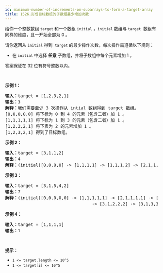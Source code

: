 ```yaml
---
id: minimum-number-of-increments-on-subarrays-to-form-a-target-array
title: 1526.形成目标数组的子数组最少增加次数
---
```

给你一个整数数组 <code>target</code> 和一个数组 <code>initial</code> ，<code>initial</code> 数组与 <code>target</code>  数组有同样的维度，且一开始全部为 0 。

请你返回从 <code>initial</code> 得到  <code>target</code> 的最少操作次数，每次操作需遵循以下规则：


- 在 <code>initial</code> 中选择 **任意** 子数组，并将子数组中每个元素增加 1 。

答案保证在 32 位有符号整数以内。

 

**示例 1：**


<pre><strong>输入：</strong>target = [1,2,3,2,1]<br/><strong>输出：</strong>3<br/><strong>解释：</strong>我们需要至少 3 次操作从 intial 数组得到 target 数组。<br/>[0,0,0,0,0] 将下标为 0 到 4 的元素（包含二者）加 1 。<br/>[1,1,1,1,1] 将下标为 1 到 3 的元素（包含二者）加 1 。<br/>[1,2,2,2,1] 将下表为 2 的元素增加 1 。<br/>[1,2,3,2,1] 得到了目标数组。<br/></pre>

**示例 2：**


<pre><strong>输入：</strong>target = [3,1,1,2]<br/><strong>输出：</strong>4<br/><strong>解释：</strong>(initial)[0,0,0,0] -&gt; [1,1,1,1] -&gt; [1,1,1,2] -&gt; [2,1,1,2] -&gt; [3,1,1,2] (target) 。<br/></pre>

**示例 3：**


<pre><strong>输入：</strong>target = [3,1,5,4,2]<br/><strong>输出：</strong>7<br/><strong>解释：</strong>(initial)[0,0,0,0,0] -&gt; [1,1,1,1,1] -&gt; [2,1,1,1,1] -&gt; [3,1,1,1,1] <br/>                                  -&gt; [3,1,2,2,2] -&gt; [3,1,3,3,2] -&gt; [3,1,4,4,2] -&gt; [3,1,5,4,2] (target)。<br/></pre>

**示例 4：**


<pre><strong>输入：</strong>target = [1,1,1,1]<br/><strong>输出：</strong>1<br/></pre>

 

**提示：**


- <code>1 &lt;= target.length &lt;= 10^5</code>
- <code>1 &lt;= target[i] &lt;= 10^5</code>

